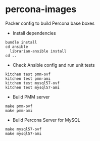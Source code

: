 # percona-images

Packer config to build Percona base boxes

- Install dependencies

```
bundle install
cd ansible
  librarian-ansible install
cd ..
```

- Check Ansible config and run unit tests

```
kitchen test pmm-ovf
kitchen test pmm-ami
kitchen test mysql57-ovf
kitchen test mysql57-ami
```

- Build PMM server

```
make pmm-ovf
make pmm-ami
```

- Build Percona Server for MySQL

```
make mysql57-ovf
make mysql57-ami
```
